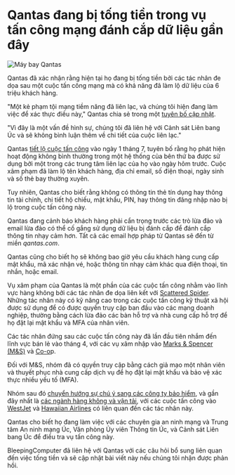 # Qantas đang bị tống tiền trong vụ tấn công mạng đánh cắp dữ liệu gần đây

![Máy bay Qantas](https://www.bleepstatic.com/content/hl-images/2025/07/04/Qantas.jpg)

Qantas đã xác nhận rằng hiện tại họ đang bị tống tiền bởi các tác nhân đe dọa sau một cuộc tấn công mạng mà có khả năng đã làm lộ dữ liệu của 6 triệu khách hàng.

"Một kẻ phạm tội mạng tiềm năng đã liên lạc, và chúng tôi hiện đang làm việc để xác thực điều này," Qantas chia sẻ trong một [tuyên bố cập nhật](https://www.qantas.com/sg/en/support/information-for-customers-on-cyber-incident.html).

"Vì đây là một vấn đề hình sự, chúng tôi đã liên hệ với Cảnh sát Liên bang Úc và sẽ không bình luận thêm về chi tiết của cuộc liên lạc."

Qantas [tiết lộ cuộc tấn công](https://www.bleepingcomputer.com/news/security/qantas-discloses-cyberattack-amid-scattered-spider-aviation-breaches/) vào ngày 1 tháng 7, tuyên bố rằng họ phát hiện hoạt động không bình thường trong một hệ thống của bên thứ ba được sử dụng bởi một trong các trung tâm liên lạc của họ vào ngày hôm trước. Cuộc xâm phạm đã làm lộ tên khách hàng, địa chỉ email, số điện thoại, ngày sinh và số thẻ bay thường xuyên.

Tuy nhiên, Qantas cho biết rằng không có thông tin thẻ tín dụng hay thông tin tài chính, chi tiết hộ chiếu, mật khẩu, PIN, hay thông tin đăng nhập nào bị lộ trong cuộc tấn công này.

Qantas đang cảnh báo khách hàng phải cẩn trọng trước các trò lừa đảo và email lừa đảo có thể cố gắng sử dụng dữ liệu bị đánh cắp để đánh cắp thông tin nhạy cảm hơn. Tất cả các email hợp pháp từ Qantas sẽ đến từ miền _qantas.com_.

Qantas cũng cho biết họ sẽ không bao giờ yêu cầu khách hàng cung cấp mật khẩu, mã xác nhận vé, hoặc thông tin nhạy cảm khác qua điện thoại, tin nhắn, hoặc email.

Vụ xâm phạm của Qantas là một phần của các cuộc tấn công nhằm vào lĩnh vực hàng không bởi các tác nhân đe dọa liên kết với [Scattered Spider](https://www.bleepingcomputer.com/news/security/fbi-shares-tactics-of-notorious-scattered-spider-hacker-collective/). Những tác nhân này có kỹ năng cao trong các cuộc tấn công kỹ thuật xã hội được sử dụng để có được quyền truy cập ban đầu vào các mạng doanh nghiệp, thường bằng cách lừa đảo các bàn hỗ trợ và nhà cung cấp hỗ trợ để họ đặt lại mật khẩu và MFA của nhân viên.

Các tác nhân đứng sau các cuộc tấn công này đã lần đầu tiên nhắm đến lĩnh vực bán lẻ vào tháng 4, với các vụ xâm nhập vào [Marks & Spencer (M&S)](https://www.bleepingcomputer.com/news/security/marks-and-spencer-breach-linked-to-scattered-spider-ransomware-attack/) và [Co-o](https://www.bleepingcomputer.com/news/security/co-op-confirms-data-theft-after-dragonforce-ransomware-claims-attack/)p.

Đối với M&S, nhóm đã có quyền truy cập bằng cách giả mạo một nhân viên và thuyết phục nhà cung cấp dịch vụ để họ đặt lại mật khẩu và bảo vệ xác thực nhiều yếu tố (MFA).

Nhóm sau đó [chuyển hướng sự chú ý sang các công ty bảo hiểm](https://www.bleepingcomputer.com/news/security/google-warns-scattered-spider-hackers-now-target-us-insurance-companies/), và gần đây nhất là [các ngành hàng không và vận tải](https://www.bleepingcomputer.com/news/security/scattered-spider-hackers-shift-focus-to-aviation-transportation-firms/), với các cuộc tấn công vào [WestJet](https://www.bleepingcomputer.com/news/security/westjet-investigates-cyberattack-disrupting-internal-systems/) và [Hawaiian Airlines](https://www.bleepingcomputer.com/news/security/hawaiian-airlines-discloses-cyberattack-flights-not-affected/) có liên quan đến các tác nhân này.

Qantas cho biết họ đang làm việc với các chuyên gia an ninh mạng và Trung tâm An ninh mạng Úc, Văn phòng Ủy viên Thông tin Úc, và Cảnh sát Liên bang Úc để điều tra vụ tấn công này.

BleepingComputer đã liên hệ với Qantas với các câu hỏi bổ sung liên quan đến việc tống tiền và sẽ cập nhật bài viết này nếu chúng tôi nhận được phản hồi.